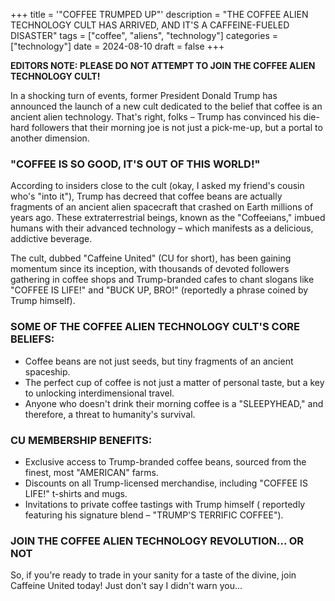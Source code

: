 +++
title = '"COFFEE TRUMPED UP"'
description = "THE COFFEE ALIEN TECHNOLOGY CULT HAS ARRIVED, AND IT'S A CAFFEINE-FUELED DISASTER"
tags = ["coffee", "aliens", "technology"]
categories = ["technology"]
date = 2024-08-10
draft = false
+++

**EDITORS NOTE: PLEASE DO NOT ATTEMPT TO JOIN THE COFFEE ALIEN TECHNOLOGY CULT!**

In a shocking turn of events, former President Donald Trump has announced the launch of a new cult dedicated to the belief that coffee is an ancient alien technology. That's right, folks – Trump has convinced his die-hard followers that their morning joe is not just a pick-me-up, but a portal to another dimension.

### "COFFEE IS SO GOOD, IT'S OUT OF THIS WORLD!"

According to insiders close to the cult (okay, I asked my friend's cousin who's "into it"), Trump has decreed that coffee beans are actually fragments of an ancient alien spacecraft that crashed on Earth millions of years ago. These extraterrestrial beings, known as the "Coffeeians," imbued humans with their advanced technology – which manifests as a delicious, addictive beverage.

The cult, dubbed "Caffeine United" (CU for short), has been gaining momentum since its inception, with thousands of devoted followers gathering in coffee shops and Trump-branded cafes to chant slogans like "COFFEE IS LIFE!" and "BUCK UP, BRO!" (reportedly a phrase coined by Trump himself).

### SOME OF THE COFFEE ALIEN TECHNOLOGY CULT'S CORE BELIEFS:

* Coffee beans are not just seeds, but tiny fragments of an ancient spaceship.
* The perfect cup of coffee is not just a matter of personal taste, but a key to unlocking interdimensional travel.
* Anyone who doesn't drink their morning coffee is a "SLEEPYHEAD," and therefore, a threat to humanity's survival.

### CU MEMBERSHIP BENEFITS:

* Exclusive access to Trump-branded coffee beans, sourced from the finest, most "AMERICAN" farms.
* Discounts on all Trump-licensed merchandise, including "COFFEE IS LIFE!" t-shirts and mugs.
* Invitations to private coffee tastings with Trump himself ( reportedly featuring his signature blend – "TRUMP'S TERRIFIC COFFEE").

### JOIN THE COFFEE ALIEN TECHNOLOGY REVOLUTION... OR NOT

So, if you're ready to trade in your sanity for a taste of the divine, join Caffeine United today! Just don't say I didn't warn you...

